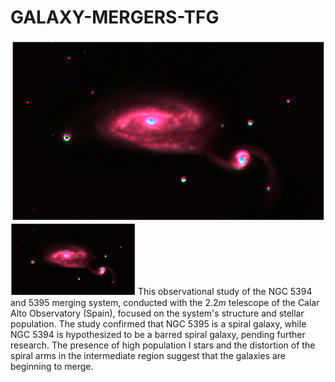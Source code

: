 # GALAXY-MERGERS-TFG

![alt text](https://github.com/MaximoRDZ/GALAXY-MERGERS-TFG/blob/main/IMAGES/NGC_RGB_1.png?raw=true)
<img src="https://github.com/MaximoRDZ/GALAXY-MERGERS-TFG/blob/main/IMAGES/NGC_RGB_1.png?raw=true" alt="drawing" width="200"/>
This observational study of the NGC 5394 and 5395 merging system, conducted with the $2.2m$ telescope of the Calar Alto Observatory (Spain), focused on the system's structure and stellar population. The study confirmed that NGC 5395 is a spiral galaxy, while NGC 5394 is hypothesized to be a barred spiral galaxy, pending further research. The presence of high population I stars and the distortion of the spiral arms in the intermediate region suggest that the galaxies are beginning to merge.

